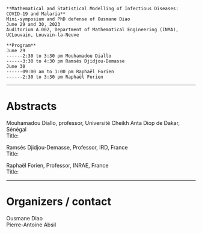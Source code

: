 ```
**Mathematical and Statistical Modelling of Infectious Diseases: COVID-19 and Malaria**
Mini-symposium and PhD defense of Ousmane Diao
June 29 and 30, 2023 
Auditorium A.002, Department of Mathematical Engineering (INMA), UCLouvain, Louvain-la-Neuve
```
```
**Program**
June 29
------2:30 to 3:30 pm Mouhamadou Diallo
------3:30 to 4:30 pm Ramsès Djidjou-Demasse
June 30
------09:00 am to 1:00 pm Raphaël Forien
------2:30 to 3:30 pm Raphaël Forien
```

---
<h1>Abstracts</h1>

Mouhamadou Diallo, professor, Université Cheikh Anta Diop de Dakar, Sénégal
<br>Title:

Ramsès Djidjou-Demasse, Professor, IRD, France
<br>Title:

Raphaël Forien, Professor, INRAE, France
<br>Title:


---
<h1>Organizers / contact</h1>
Ousmane Diao
<br>Pierre-Antoine Absil




